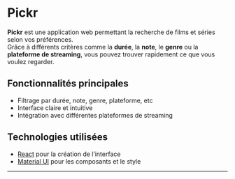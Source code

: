 # Pickr

**Pickr** est une application web permettant la recherche de films et séries selon vos préférences.  
Grâce à différents critères comme la **durée**, la **note**, le **genre** ou la **plateforme de streaming**, vous pouvez trouver rapidement ce que vous voulez regarder.

## Fonctionnalités principales
- Filtrage par durée, note, genre, plateforme, etc
- Interface claire et intuitive
- Intégration avec différentes plateformes de streaming

## Technologies utilisées
- [React](https://react.dev/) pour la création de l’interface
- [Material UI](https://mui.com/) pour les composants et le style

---

